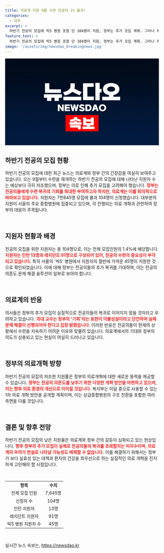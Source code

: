 ```yaml
---
title: 의료계 지원 9월 수련 전공의 1% 불과!
categories:
  - 의학
excerpt: >
  하반기 전공의 모집에 빅5 병원 포함 단 104명이 지원, 정부는 추가 모집 계획. 그러나 의료계는 기회라는 말이 무색하다고 반발, 전공의 복귀는 더욱 어려울 것으로 예상된다. 클릭하면 숨겨진 진실이 펼쳐집니다!
feature_text: >
  하반기 전공의 모집에 빅5 병원 포함 단 104명이 지원, 정부는 추가 모집 계획. 그러나 의료계는 기회라는 말이 무색하다고 반발, 전공의 복귀는 더욱 어려울 것으로 예상된다. 클릭하면 숨겨진 진실이 펼쳐집니다!
image: '/assets/img/newsdao_breakingnews.jpg'
---
```


<p><img src="/assets/img/newsdao_breakingnews.jpg" alt="cryptoinkorea 속보" /></p>

<h2 data-ke-size="size26">하반기 전공의 모집 현황</h2>

<p data-ke-size="size16">하반기 전공의 모집에 대한 최근 뉴스는 의료계와 정부 간의 긴장감을 여실히 보여주고 있습니다. 오는 9월부터 수련을 재개하는 하반기 전공의 모집에 대해 나타난 지원자 수는 예상보다 극히 저조했으며, 정부는 이로 인해 추가 모집을 고려해야 했습니다. <b><span style="color: #ee2323;">정부는 전공의들에게 수련 복귀의 기회를 최대한 부여하고자 하지만, 의료계는 이를 회의적으로 바라보고 있습니다.</span></b> 지원자는 7천645명 모집에 불과 104명이 신청했습니다. 대부분의 지원이 서울의 주요 종합병원에 집중되고 있으며, 각 진행되는 의료 개혁과 관련하여 정부의 대응이 주목됩니다.</p>

<p data-ke-size="size16">&nbsp;</p>

<h2 data-ke-size="size26">지원자 현황과 배경</h2>

<p data-ke-size="size16">전공의 모집을 위한 지원자는 총 104명으로, 이는 전체 모집인원의 1.4%에 해당합니다. <b><span style="color: #ee2323;">지원자는 인턴 13명과 레지던트 91명으로 구성되어 있어, 전공의 수련의 중요성이 부각되고 있습니다.</span></b> 특히 서울의 '빅5' 병원에서 지원자의 절반에 가까운 45명이 지원한 것으로 확인되었습니다. 이에 대해 정부는 전공의들의 추가 복귀를 기대하며, 이는 전공의 의존도 문제 해결 솔루션의 일부로 보아야 합니다.</p>

<p data-ke-size="size16">&nbsp;</p>

<h2 data-ke-size="size26">의료계의 반응</h2>

<p data-ke-size="size16">의사들은 정부의 추가 모집이 실질적으로 전공의들의 복귀로 이어지지 않을 것이라고 우려하고 있습니다. <b><span style="color: #ee2323;">의대 교수는 정부의 '기회'라는 표현이 어불성설이라고 단언하며 실제 문제 해결이 선행되어야 한다고 입장 밝혔습니다.</span></b> 이러한 반응은 전공의들이 현재의 상황에서 수련을 지속하기 어려운 이유와 맞물려 있습니다. 의료계에서의 기대와 정부의 의도가 상충되고 있는 현실이 여실히 드러나고 있습니다.</p>

<p data-ke-size="size16">&nbsp;</p>

<h2 data-ke-size="size26">정부의 의료개혁 방향</h2>

<p data-ke-size="size16">하반기 전공의 모집의 저조한 지원률은 정부의 의료개혁에 대한 새로운 동력을 제공할 수 있습니다. <b><span style="color: #ee2323;">정부는 전공의 의존도를 낮추기 위한 다양한 개혁 방안을 마련하고 있으며, 이는 향후 의료 환경의 개선으로 이어질 것입니다.</span></b> 복지부는 이달 중으로 사용할 수 있는 1차 의료 개혁 방안을 공개할 계획이며, 이는 상급종합병원의 구조 전환을 포함한 여러 측면을 다룰 것입니다.</p>

<p data-ke-size="size16">&nbsp;</p>

<h2 data-ke-size="size26">결론 및 향후 전망</h2>

<p data-ke-size="size16">하반기 전공의 모집의 낮은 지원율은 의료계와 정부 간의 갈등이 심화되고 있는 현상입니다. <b><span style="color: #ee2323;">향후 정부의 추가 모집이 실제로 전공의들의 복귀를 초래할지는 미지수이며, 의료계의 우려가 현실로 나타날 가능성도 배제할 수 없습니다.</span></b> 이를 해결하기 위해서는 정부가 보다 실효성 있는 대책과 환자의 건강을 최우선으로 하는 실질적인 의료 개혁을 진지하게 고민해야 할 시점입니다.</p>

<p data-ke-size="size16">&nbsp;</p>

<table style="width:100%; border-collapse: collapse;">
<tr>
<td style="text-align: center; height: 17px;"><b>항목</b></td>
<td style="text-align: center; height: 17px;"><b>수치</b></td>
</tr>
<tr>
<td style="text-align: center; height: 17px;">전체 모집 인원</td>
<td style="text-align: center; height: 17px;">7,645명</td>
</tr>
<tr>
<td style="text-align: center; height: 17px;">신청자 수</td>
<td style="text-align: center; height: 17px;">104명</td>
</tr>
<tr>
<td style="text-align: center; height: 17px;">인턴 지원자</td>
<td style="text-align: center; height: 17px;">13명</td>
</tr>
<tr>
<td style="text-align: center; height: 17px;">레지던트 지원자</td>
<td style="text-align: center; height: 17px;">91명</td>
</tr>
<tr>
<td style="text-align: center; height: 17px;">빅5 병원 지원자 수</td>
<td style="text-align: center; height: 17px;">45명</td>
</tr>
</table>

<p data-ke-size="size16">&nbsp;</p>
실시간 뉴스 속보는, <a href="https://newsdao.kr" rel="dofollow">https://newsdao.kr</a>



